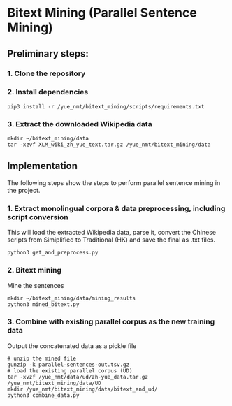 # Bitext Mining (Parallel Sentence Mining)

## Preliminary steps:
### 1. Clone the repository
### 2. Install dependencies
```
pip3 install -r /yue_nmt/bitext_mining/scripts/requirements.txt
```
### 3. Extract the downloaded Wikipedia data
```
mkdir ~/bitext_mining/data
tar -xzvf XLM_wiki_zh_yue_text.tar.gz /yue_nmt/bitext_mining/data
```
## Implementation
The following steps show the steps to perform parallel sentence mining in the project.

### 1. Extract monolingual corpora & data preprocessing, including script conversion
This will load the extracted Wikipedia data, parse it, convert the Chinese scripts from Simiplified to Traditional (HK) and save the final as .txt files.
```
python3 get_and_preprocess.py
```
### 2. Bitext mining
Mine the sentences
```
mkdir ~/bitext_mining/data/mining_results
python3 mined_bitext.py
```
### 3. Combine with existing parallel corpus as the new training data
Output the concatenated data as a pickle file
```
# unzip the mined file
gunzip -k parallel-sentences-out.tsv.gz
# load the existing parallel corpus (UD)
tar -xvzf /yue_nmt/data/ud/zh-yue_data.tar.gz  /yue_nmt/bitext_mining/data/UD
mkdir /yue_nmt/bitext_mining/data/bitext_and_ud/
python3 combine_data.py
```
